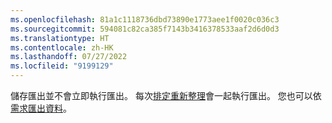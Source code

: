 ```yaml
---
ms.openlocfilehash: 81a1c1118736dbd73890e1773aee1f0020c036c3
ms.sourcegitcommit: 594081c82ca385f7143b3416378533aaf2d6d0d3
ms.translationtype: HT
ms.contentlocale: zh-HK
ms.lasthandoff: 07/27/2022
ms.locfileid: "9199129"
---
```

儲存匯出並不會立即執行匯出。 每次[排定重新整理](../system.md#schedule-tab)會一起執行匯出。 您也可以依[需求匯出資料](../export-destinations.md#run-exports-on-demand)。